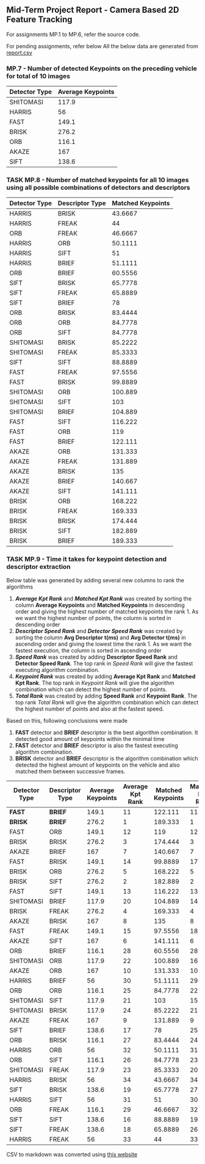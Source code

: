 ## Mid-Term Project Report - Camera Based 2D Feature Tracking

For assignments MP.1 to MP.6, refer the source code.

For pending assignments, refer below
All the below data are generated from [report.csv](report.csv)

### MP.7 - Number of detected Keypoints on the preceding vehicle for total of 10 images

| Detector Type | Average Keypoints |
|---------------|-------------------|
| SHITOMASI     | 117.9             |
| HARRIS        | 56                |
| FAST          | 149.1             |
| BRISK         | 276.2             |
| ORB           | 116.1             |
| AKAZE         | 167               |
| SIFT          | 138.6             |

### TASK MP.8 - Number of matched keypoints for all 10 images using all possible combinations of detectors and descriptors

| Detector Type | Descriptor Type | Matched Keypoints |
|---------------|-----------------|-------------------|
| HARRIS        | BRISK           | 43.6667           |
| HARRIS        | FREAK           | 44                |
| ORB           | FREAK           | 46.6667           |
| HARRIS        | ORB             | 50.1111           |
| HARRIS        | SIFT            | 51                |
| HARRIS        | BRIEF           | 51.1111           |
| ORB           | BRIEF           | 60.5556           |
| SIFT          | BRISK           | 65.7778           |
| SIFT          | FREAK           | 65.8889           |
| SIFT          | BRIEF           | 78                |
| ORB           | BRISK           | 83.4444           |
| ORB           | ORB             | 84.7778           |
| ORB           | SIFT            | 84.7778           |
| SHITOMASI     | BRISK           | 85.2222           |
| SHITOMASI     | FREAK           | 85.3333           |
| SIFT          | SIFT            | 88.8889           |
| FAST          | FREAK           | 97.5556           |
| FAST          | BRISK           | 99.8889           |
| SHITOMASI     | ORB             | 100.889           |
| SHITOMASI     | SIFT            | 103               |
| SHITOMASI     | BRIEF           | 104.889           |
| FAST          | SIFT            | 116.222           |
| FAST          | ORB             | 119               |
| FAST          | BRIEF           | 122.111           |
| AKAZE         | ORB             | 131.333           |
| AKAZE         | FREAK           | 131.889           |
| AKAZE         | BRISK           | 135               |
| AKAZE         | BRIEF           | 140.667           |
| AKAZE         | SIFT            | 141.111           |
| BRISK         | ORB             | 168.222           |
| BRISK         | FREAK           | 169.333           |
| BRISK         | BRISK           | 174.444           |
| BRISK         | SIFT            | 182.889           |
| BRISK         | BRIEF           | 189.333           |

### TASK MP.9 - Time it takes for keypoint detection and descriptor extraction

Below table was generated by adding several new columns to rank the algorithms
1) ***Average Kpt Rank*** and ***Matched Kpt Rank*** was created by sorting the column **Average Keypoints** and **Matched Keypoints** in descending order and giving the highest number of matched keypoints the rank 1. As we want the highest number of points, the column is sorted in descending order
2) ***Descriptor Speed Rank*** and ***Detector Speed Rank*** was created by sorting the column **Avg Descriptor t(ms)** and **Avg Detector t(ms)** in ascending order and giving the lowest time the rank 1. As we want the fastest execution, the column is sorted in ascending order
3) ***Speed Rank*** was created by adding **Descriptor Speed Rank** and **Detector Speed Rank**. The top rank in *Speed Rank* will give the fastest executing algorithm combination.
4) ***Keypoint Rank*** was created by adding **Average Kpt Rank** and **Matched Kpt Rank**. The top rank in *Keypoint Rank* will give the algorithm combination which can detect the highest number of points.
5) ***Total Rank*** was created by adding **Speed Rank** and **Keypoint Rank**. The top rank *Total Rank* will give the algorithm combination which can detect the highest number of points and also at the fastest speed.

Based on this, following conclusions were made
1) **FAST** detector and **BRIEF** descriptor is the best algorithm combination. It detected good amount of keypoints within the minimal time
2) **FAST** detector and **BRIEF** descriptor is also the fastest executing algorithm combination.
3) **BRISK** detector and **BRIEF** descriptor is the algorithm combination which detected the highest amount of keypoints on the vehicle and also matched them between successive frames.

| Detector Type | Descriptor Type | Average Keypoints | Average Kpt Rank | Matched Keypoints | Matched Kpt Rank | Avg Descriptor t(ms) | Descriptor Speed Rank | Avg Detector t(ms) | Detector Speed Rank | Speed Rank | Keypoint Rank | Total Rank |
|---------------|-----------------|-------------------|------------------|-------------------|------------------|----------------------|-----------------------|--------------------|---------------------|------------|---------------|------------|
| **FAST**      | **BRIEF**       | 149.1             | 11               | 122.111           | 11               | 0.620395             | 2                     | 1.17414            | 1                   | **3**      | 22            | **25**     |
| **BRISK**     | **BRIEF**       | 276.2             | 1                | 189.333           | 1                | 0.951298             | 7                     | 35.3391            | 22                  | 29         | **2**         | 31         |
| FAST          | ORB             | 149.1             | 12               | 119               | 12               | 1.12693              | 9                     | 1.18227            | 2                   | 11         | 24            | 35         |
| BRISK         | BRISK           | 276.2             | 3                | 174.444           | 3                | 3.07299              | 17                    | 37.2134            | 25                  | 42         | 6             | 48         |
| AKAZE         | BRIEF           | 167               | 7                | 140.667           | 7                | 0.867913             | 6                     | 59.7732            | 29                  | 35         | 14            | 49         |
| FAST          | BRISK           | 149.1             | 14               | 99.8889           | 17               | 1.95599              | 15                    | 1.23959            | 4                   | 19         | 31            | 50         |
| BRISK         | ORB             | 276.2             | 5                | 168.222           | 5                | 5.3645               | 19                    | 35.2182            | 21                  | 40         | 10            | 50         |
| BRISK         | SIFT            | 276.2             | 2                | 182.889           | 2                | 24.9663              | 25                    | 36.0973            | 24                  | 49         | 4             | 53         |
| FAST          | SIFT            | 149.1             | 13               | 116.222           | 13               | 16.9828              | 23                    | 1.28359            | 5                   | 28         | 26            | 54         |
| SHITOMASI     | BRIEF           | 117.9             | 20               | 104.889           | 14               | 0.669775             | 4                     | 11.723             | 16                  | 20         | 34            | 54         |
| BRISK         | FREAK           | 276.2             | 4                | 169.333           | 4                | 26.7675              | 27                    | 35.4772            | 23                  | 50         | 8             | 58         |
| AKAZE         | BRISK           | 167               | 8                | 135               | 8                | 2.36254              | 16                    | 57.6727            | 27                  | 43         | 16            | 59         |
| FAST          | FREAK           | 149.1             | 15               | 97.5556           | 18               | 25.9139              | 26                    | 1.20314            | 3                   | 29         | 33            | 62         |
| AKAZE         | SIFT            | 167               | 6                | 141.111           | 6                | 22.8612              | 24                    | 55.8837            | 26                  | 50         | 12            | 62         |
| ORB           | BRIEF           | 116.1             | 28               | 60.5556           | 28               | 0.621004             | 3                     | 8.49575            | 6                   | 9          | 56            | 65         |
| SHITOMASI     | ORB             | 117.9             | 22               | 100.889           | 16               | 1.31738              | 11                    | 11.7331            | 17                  | 28         | 38            | 66         |
| AKAZE         | ORB             | 167               | 10               | 131.333           | 10               | 3.9352               | 18                    | 61.4734            | 30                  | 48         | 20            | 68         |
| HARRIS        | BRIEF           | 56                | 30               | 51.1111           | 29               | 0.45996              | 1                     | 10.8992            | 10                  | 11         | 59            | 70         |
| ORB           | ORB             | 116.1             | 25               | 84.7778           | 22               | 6.20971              | 20                    | 8.56612            | 8                   | 28         | 47            | 75         |
| SHITOMASI     | SIFT            | 117.9             | 21               | 103               | 15               | 16.4505              | 22                    | 12.1083            | 18                  | 40         | 36            | 76         |
| SHITOMASI     | BRISK           | 117.9             | 24               | 85.2222           | 21               | 1.88528              | 14                    | 14.0916            | 19                  | 33         | 45            | 78         |
| AKAZE         | FREAK           | 167               | 9                | 131.889           | 9                | 32.92                | 33                    | 58.692             | 28                  | 61         | 18            | 79         |
| SIFT          | BRIEF           | 138.6             | 17               | 78                | 25               | 0.714301             | 5                     | 88.7002            | 32                  | 37         | 42            | 79         |
| ORB           | BRISK           | 116.1             | 27               | 83.4444           | 24               | 1.60481              | 12                    | 23.7704            | 20                  | 32         | 51            | 83         |
| HARRIS        | ORB             | 56                | 32               | 50.1111           | 31               | 1.22202              | 10                    | 10.9022            | 11                  | 21         | 63            | 84         |
| ORB           | SIFT            | 116.1             | 26               | 84.7778           | 23               | 30.5053              | 31                    | 8.54921            | 7                   | 38         | 49            | 87         |
| SHITOMASI     | FREAK           | 117.9             | 23               | 85.3333           | 20               | 30.2207              | 29                    | 11.6527            | 15                  | 44         | 43            | 87         |
| HARRIS        | BRISK           | 56                | 34               | 43.6667           | 34               | 0.956531             | 8                     | 10.9543            | 13                  | 21         | 68            | 89         |
| SIFT          | BRISK           | 138.6             | 19               | 65.7778           | 27               | 1.87043              | 13                    | 109.026            | 34                  | 47         | 46            | 93         |
| HARRIS        | SIFT            | 56                | 31               | 51                | 30               | 15.2316              | 21                    | 10.9229            | 12                  | 33         | 61            | 94         |
| ORB           | FREAK           | 116.1             | 29               | 46.6667           | 32               | 30.0147              | 28                    | 8.59295            | 9                   | 37         | 61            | 98         |
| SIFT          | SIFT            | 138.6             | 16               | 88.8889           | 19               | 81.331               | 34                    | 88.7116            | 33                  | 67         | 35            | 102        |
| SIFT          | FREAK           | 138.6             | 18               | 65.8889           | 26               | 30.2921              | 30                    | 86.4918            | 31                  | 61         | 44            | 105        |
| HARRIS        | FREAK           | 56                | 33               | 44                | 33               | 30.7433              | 32                    | 11.0697            | 14                  | 46         | 66            | 112        |

CSV to markdown was converted using [this website](https://thisdavej.com/copy-table-in-excel-and-paste-as-a-markdown-table/)
